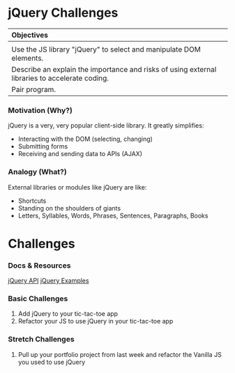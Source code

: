 # jQuery Challenges

| Objectives |
| :--- |
|  |
| Use the JS library "jQuery" to select and manipulate DOM elements. |
| Describe an explain the importance and risks of using external libraries to accelerate coding. |
| Pair program. |

### Motivation (Why?)

jQuery is a very, very popular client-side library. It greatly simplifies:
  * Interacting with the DOM (selecting, changing)
  * Submitting forms
  * Receiving and sending data to APIs (AJAX)

### Analogy (What?)

External libraries or modules like jQuery are like:

* Shortcuts
* Standing on the shoulders of giants
* Letters, Syllables, Words, Phrases, Sentences, Paragraphs, Books

# Challenges

### Docs & Resources

[jQuery API](http://api.jquery.com/)
[jQuery Examples](http://www.w3schools.com/jquery/jquery_examples.asp)

### Basic Challenges

1. Add jQuery to your tic-tac-toe app
2. Refactor your JS to use jQuery in your tic-tac-toe app

### Stretch Challenges

1. Pull up your portfolio project from last week and refactor the Vanilla JS you used to use jQuery
